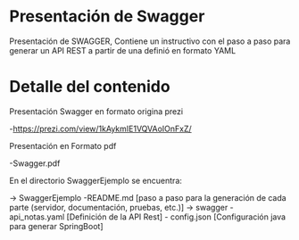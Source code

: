 # Presentación de Swagger

Presentación de SWAGGER, Contiene un instructivo con el paso a paso para generar un API REST a partir de una definió en formato YAML

# Detalle del contenido

Presentación Swagger en formato origina prezi

-https://prezi.com/view/1kAykmIE1VQVAoIOnFxZ/

Presentación en Formato pdf

-Swagger.pdf

En el directorio SwaggerEjemplo se encuentra:

-> SwaggerEjemplo
	-README.md [paso a paso para la generación de cada parte (servidor, documentación, pruebas, etc.)]
	-> swagger
		- api_notas.yaml [Definición de la API Rest]
		- config.json [Configuración java para generar SpringBoot]
